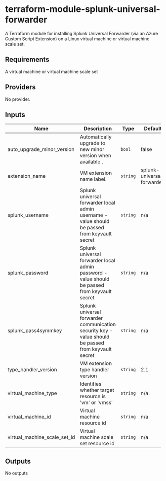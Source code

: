 # terraform-module-splunk-universal-forwarder

A Terraform module for installing Splunk Universal Forwarder (via an Azure Custom Script Extension) on a Linux virtual machine or virtual machine scale set.

## Requirements

A virtual machine or virtual machine scale set

## Providers

No provider.

## Inputs

| Name | Description | Type | Default | Required |
|------|-------------|------|---------|:--------:|
| auto_upgrade_minor_version | Automatically upgrade to new minor version when available . | `bool` | false | no |
| extension_name | VM extension name label. | `string` | splunk-universal-forwarder| no |
| splunk_username | Splunk universal forwarder local admin username - value should be passed from keyvault secret | `string` | n/a | yes |
| splunk_password | Splunk universal forwarder local admin password - value should be passed from keyvault secret | `string` | n/a | yes |
| splunk_pass4symmkey | Splunk universal forwarder communication security key - value should be passed from keyvault secret | `string` | n/a | yes |
| type_handler_version | VM extension type handler version | `string` | 2.1 | no |
| virtual_machine_type | Identifies whether target resource is 'vm' or 'vmss' | `string` | n/a | yes |
| virtual_machine_id | Virtual machine resource id | `string` | n/a | yes |
| virtual_machine_scale_set_id | Virtual machine scale set resource id | `string` | n/a | yes |


## Outputs

No outputs